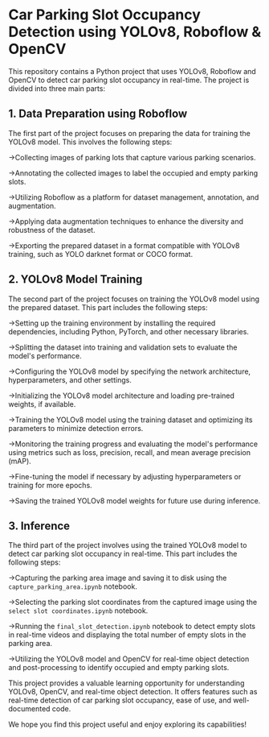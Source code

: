 # Car Parking Slot Occupancy Detection using YOLOv8, Roboflow & OpenCV
This repository contains a Python project that uses YOLOv8, Roboflow and OpenCV to detect car parking slot occupancy in real-time. The project is divided into three main parts:
## 1. Data Preparation using Roboflow
The first part of the project focuses on preparing the data for training the YOLOv8 model. This involves the following steps:

->Collecting images of parking lots that capture various parking scenarios.

->Annotating the collected images to label the occupied and empty parking slots.

->Utilizing Roboflow as a platform for dataset management, annotation, and augmentation.

->Applying data augmentation techniques to enhance the diversity and robustness of the dataset.

->Exporting the prepared dataset in a format compatible with YOLOv8 training, such as YOLO darknet format or COCO format.

## 2. YOLOv8 Model Training
The second part of the project focuses on training the YOLOv8 model using the prepared dataset. This part includes the following steps:

->Setting up the training environment by installing the required dependencies, including Python, PyTorch, and other necessary libraries.

->Splitting the dataset into training and validation sets to evaluate the model's performance.

->Configuring the YOLOv8 model by specifying the network architecture, hyperparameters, and other settings.

->Initializing the YOLOv8 model architecture and loading pre-trained weights, if available.

->Training the YOLOv8 model using the training dataset and optimizing its parameters to minimize detection errors.

->Monitoring the training progress and evaluating the model's performance using metrics such as loss, precision, recall, and mean average precision (mAP).

->Fine-tuning the model if necessary by adjusting hyperparameters or training for more epochs.

->Saving the trained YOLOv8 model weights for future use during inference.

## 3. Inference
The third part of the project involves using the trained YOLOv8 model to detect car parking slot occupancy in real-time. This part includes the following steps:

->Capturing the parking area image and saving it to disk using the `capture_parking_area.ipynb` notebook.

->Selecting the parking slot coordinates from the captured image using the `select slot coordinates.ipynb` notebook.

->Running the `final_slot_detection.ipynb` notebook to detect empty slots in real-time videos and displaying the total number of empty slots in the parking area.

->Utilizing the YOLOv8 model and OpenCV for real-time object detection and post-processing to identify occupied and empty parking slots.

This project provides a valuable learning opportunity for understanding YOLOv8, OpenCV, and real-time object detection. It offers features such as real-time detection of car parking slot occupancy, ease of use, and well-documented code.

We hope you find this project useful and enjoy exploring its capabilities!
